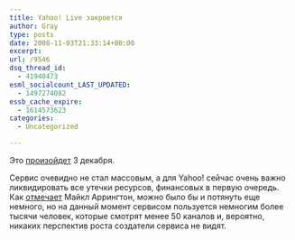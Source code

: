 ```yaml
---
title: Yahoo! Live закроется
author: Gray
type: posts
date: 2008-11-03T21:33:14+00:00
excerpt:
url: /9546
dsq_thread_id:
  - 41940473
esml_socialcount_LAST_UPDATED:
  - 1497274082
essb_cache_expire:
  - 1614573623
categories:
  - Uncategorized

---
```








Это [произойдет][1] 3 декабря.

Сервис очевидно не стал массовым, а для Yahoo! сейчас очень важно ликвидировать все утечки ресурсов, финансовых в первую очередь. Как [отмечает][2] Майкл Аррингтон, можно было бы и потянуть еще немного, но на данный момент сервисом пользуется немногим более тысячи человек, которые смотрят менее 50 каналов и, вероятно, никаких перспектив роста создатели сервиса не видят.

 [1]: http://www.yliveblog.com/blog/2008/11/03/stopping-our-broadcast/
 [2]: http://www.techcrunch.com/2008/11/03/yahoo-live-fades-out/